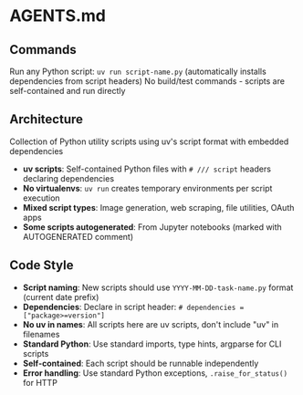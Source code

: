 # AGENTS.md

## Commands
Run any Python script: `uv run script-name.py` (automatically installs dependencies from script headers)
No build/test commands - scripts are self-contained and run directly

## Architecture
Collection of Python utility scripts using uv's script format with embedded dependencies
- **uv scripts**: Self-contained Python files with `# /// script` headers declaring dependencies
- **No virtualenvs**: `uv run` creates temporary environments per script execution
- **Mixed script types**: Image generation, web scraping, file utilities, OAuth apps
- **Some scripts autogenerated**: From Jupyter notebooks (marked with AUTOGENERATED comment)

## Code Style
- **Script naming**: New scripts should use `YYYY-MM-DD-task-name.py` format (current date prefix)
- **Dependencies**: Declare in script header: `# dependencies = ["package>=version"]`
- **No uv in names**: All scripts here are uv scripts, don't include "uv" in filenames
- **Standard Python**: Use standard imports, type hints, argparse for CLI scripts
- **Self-contained**: Each script should be runnable independently
- **Error handling**: Use standard Python exceptions, `.raise_for_status()` for HTTP
